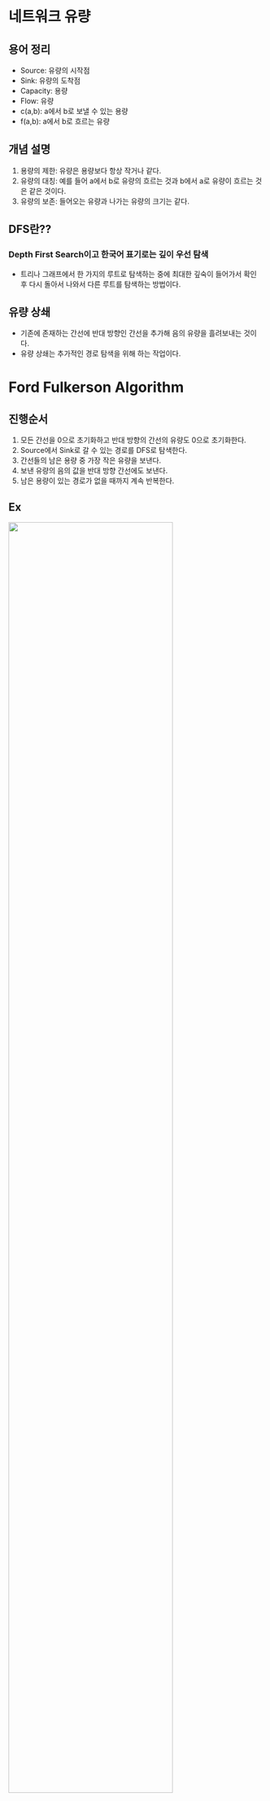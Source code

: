 # 네트워크 유량
## 용어 정리
* Source: 유량의 시작점 
* Sink: 유량의 도착점
* Capacity: 용량
* Flow: 유량
* c(a,b):  a에서 b로 보낼 수 있는 용량
* f(a,b):  a에서 b로 흐르는 유량
## 개념 설명
1. 용량의 제한: 유량은 용량보다 항상 작거나 같다.
2. 유량의 대칭: 예를 들어 a에서 b로 유량의 흐르는 것과 b에서 a로 유량이 흐르는 것은 같은 것이다.
3. 유량의 보존: 들어오는 유량과 나가는 유량의 크기는 같다.
## DFS란??
### Depth First Search이고 한국어 표기로는 깊이 우선 탐색
* 트리나 그래프에서 한 가지의 루트로 탐색하는 중에 최대한 깊숙이 들어가서 확인 후 다시 돌아서 나와서 다른 루트를 탐색하는 방법이다.
## 유량 상쇄
* 기존에 존재하는 간선에 반대 방향인 간선을 추가해 음의 유량을 흘려보내는 것이다.
* 유량 상쇄는 추가적인 경로 탐색을 위해 하는 작업이다.
# Ford Fulkerson Algorithm
## 진행순서
1. 모든 간선을 0으로 초기화하고 반대 방향의 간선의 유량도 0으로 초기화한다.
2. Source에서 Sink로 갈 수 있는 경로를 DFS로 탐색한다.
3. 간선들의 남은 용량 중 가장 작은 유량을 보낸다.
4. 보낸 유량의 음의 값을 반대 방향 간선에도 보낸다.
5. 남은 용량이 있는 경로가 없을 때까지 계속 반복한다.
## Ex
<img width="80%" src="https://user-images.githubusercontent.com/101376892/165742192-edf6cb3f-5031-4250-9836-b0db800e006a.png"/>

1. 이 그림은 모든 간선과 반대 방향의 간선의 유량을 0으로 초기화한다
2. 깊이 우선 탐색 방법을 이용해 Source-> A -> B -> Sink 라는 경로를 탐색한다
3. 간선에 있는 가장 작은 유량 값인 1을 보낸다.
4. 반대 방향 간선에도 유량 상쇄를 이용해 마이너스 값의 유량을 보낸다.
<img width="80%" src="https://user-images.githubusercontent.com/101376892/165745369-d6a8c03a-7809-455f-9152-f18857177ddc.png">

5. Sourve -> B -> A -> Sink 라는 길의 남은 용량을 확인 후 가장 작은 값을 흘려 보낸다.
<img width="80%" src="https://user-images.githubusercontent.com/101376892/165745380-50856274-51d9-4255-84d1-bac8f11175cc.png"/>

6. 마지막에 (a,b)와 (b,a)가 상쇄되어 결과값이 나온다.
## 시간 복잡도
*  시간 복잡도 O(E*F)
* 시간 복잡도가 F와 관련이 있어 F값이 클수록 힘들어진다.
## 소스 코드
<img width="80%" src="https://user-images.githubusercontent.com/101376892/165749303-108d2832-c58d-4057-bf94-5aee3e2bf3a9.png"/>
<img width="80%" src="https://user-images.githubusercontent.com/101376892/165749305-688b9e47-772c-4e22-8181-cdefa8d95bd8.png"/>

### 소스코드 가져온 곳
https://grini25.tistory.com/172